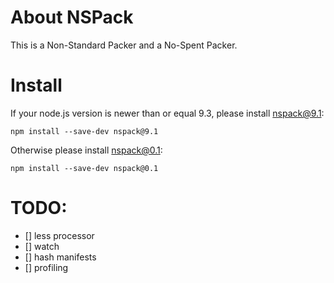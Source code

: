 About NSPack
============

This is a Non-Standard Packer and a No-Spent Packer.

Install
=======

If your node.js version is newer than or equal 9.3, please install nspack@9.1:

```
npm install --save-dev nspack@9.1
```

Otherwise please install nspack@0.1:

```
npm install --save-dev nspack@0.1
```


TODO:
========

- [] less processor
- [] watch
- [] hash manifests
- [] profiling